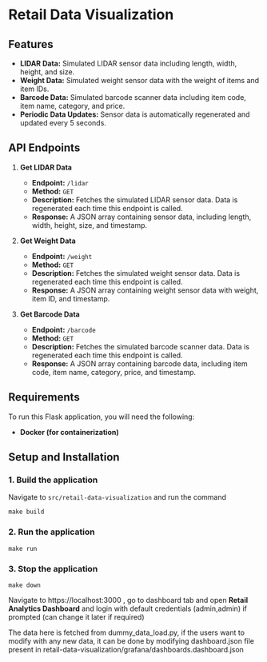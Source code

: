 # Retail Data Visualization

## Features

- **LIDAR Data:** Simulated LIDAR sensor data including length, width, height, and size.
- **Weight Data:** Simulated weight sensor data with the weight of items and item IDs.
- **Barcode Data:** Simulated barcode scanner data including item code, item name, category, and price.
- **Periodic Data Updates:** Sensor data is automatically regenerated and updated every 5 seconds.

## API Endpoints

1. **Get LIDAR Data**

   - **Endpoint:** `/lidar`
   - **Method:** `GET`
   - **Description:** Fetches the simulated LIDAR sensor data. Data is regenerated each time this endpoint is called.
   - **Response:** A JSON array containing sensor data, including length, width, height, size, and timestamp.

2. **Get Weight Data**

   - **Endpoint:** `/weight`
   - **Method:** `GET`
   - **Description:** Fetches the simulated weight sensor data. Data is regenerated each time this endpoint is called.
   - **Response:** A JSON array containing weight sensor data with weight, item ID, and timestamp.

3. **Get Barcode Data**
   - **Endpoint:** `/barcode`
   - **Method:** `GET`
   - **Description:** Fetches the simulated barcode scanner data. Data is regenerated each time this endpoint is called.
   - **Response:** A JSON array containing barcode data, including item code, item name, category, price, and timestamp.

## Requirements

To run this Flask application, you will need the following:

- **Docker (for containerization)**

## Setup and Installation

### 1. Build the application

Navigate to `src/retail-data-visualization` and run the command

```
make build
```

### 2. Run the application

```
make run
```

### 3. Stop the application

```
make down
```
Navigate to https://localhost:3000 , go to dashboard tab and open **Retail Analytics Dashboard** and login with default credentials (admin,admin) if prompted (can change it later if required)

The data here is fetched from dummy_data_load.py, if the users want to modify with any new data, it can be done by modifying dashboard.json file present in retail-data-visualization/grafana/dashboards.dashboard.json

